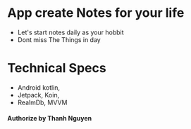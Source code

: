 # App create Notes for your life
- Let's start notes daily as your hobbit
- Dont miss The Things in day
  
# Technical Specs
- Android kotlin,
- Jetpack, Koin,
- RealmDb, MVVM
#### Authorize by Thanh Nguyen
